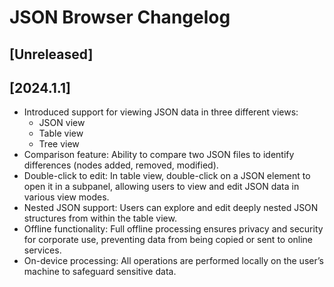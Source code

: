 # JSON Browser Changelog

## [Unreleased]

## [2024.1.1]

- Introduced support for viewing JSON data in three different views:
  - JSON view
  - Table view
  - Tree view
- Comparison feature: Ability to compare two JSON files to identify differences (nodes added, removed, modified).
- Double-click to edit: In table view, double-click on a JSON element to open it in a subpanel, allowing users to view
  and edit JSON data in various view modes.
- Nested JSON support: Users can explore and edit deeply nested JSON structures from within the table view.
- Offline functionality: Full offline processing ensures privacy and security for corporate use, preventing data from
  being copied or sent to online services.
- On-device processing: All operations are performed locally on the user’s machine to safeguard sensitive data.
